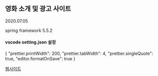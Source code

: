 ## 영화 소개 및 광고 사이트
2020.07.05

spring framework 5.5.2


#### vscode setting.json 설정

{
    "prettier.printWidth": 200,
    "prettier.tabWidth": 4,
    "prettier.singleQuote": true,
    "editor.formatOnSave": true
}


[웹사이트 ](http://www.filekok.site/)
